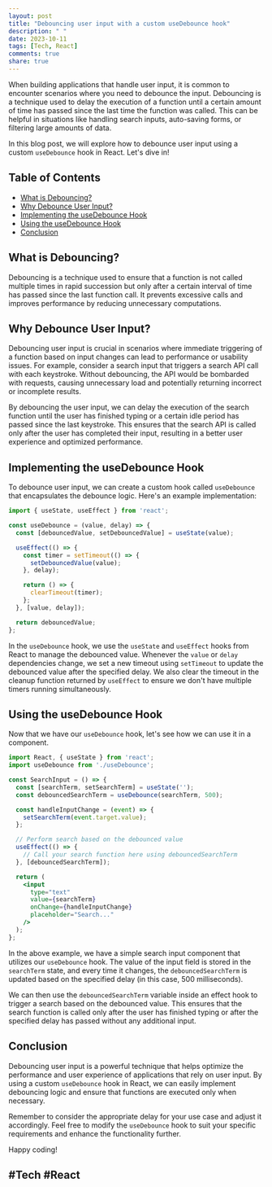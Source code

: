 ```yaml
---
layout: post
title: "Debouncing user input with a custom useDebounce hook"
description: " "
date: 2023-10-11
tags: [Tech, React]
comments: true
share: true
---
```


When building applications that handle user input, it is common to encounter scenarios where you need to debounce the input. Debouncing is a technique used to delay the execution of a function until a certain amount of time has passed since the last time the function was called. This can be helpful in situations like handling search inputs, auto-saving forms, or filtering large amounts of data.

In this blog post, we will explore how to debounce user input using a custom `useDebounce` hook in React. Let's dive in!

## Table of Contents
- [What is Debouncing?](#what-is-debouncing)
- [Why Debounce User Input?](#why-debounce-user-input)
- [Implementing the useDebounce Hook](#implementing-the-usedebounce-hook)
- [Using the useDebounce Hook](#using-the-usedebounce-hook)
- [Conclusion](#conclusion)

## What is Debouncing?
Debouncing is a technique used to ensure that a function is not called multiple times in rapid succession but only after a certain interval of time has passed since the last function call. It prevents excessive calls and improves performance by reducing unnecessary computations.

## Why Debounce User Input?
Debouncing user input is crucial in scenarios where immediate triggering of a function based on input changes can lead to performance or usability issues. For example, consider a search input that triggers a search API call with each keystroke. Without debouncing, the API would be bombarded with requests, causing unnecessary load and potentially returning incorrect or incomplete results.

By debouncing the user input, we can delay the execution of the search function until the user has finished typing or a certain idle period has passed since the last keystroke. This ensures that the search API is called only after the user has completed their input, resulting in a better user experience and optimized performance.

## Implementing the useDebounce Hook
To debounce user input, we can create a custom hook called `useDebounce` that encapsulates the debounce logic. Here's an example implementation:

```jsx
import { useState, useEffect } from 'react';

const useDebounce = (value, delay) => {
  const [debouncedValue, setDebouncedValue] = useState(value);

  useEffect(() => {
    const timer = setTimeout(() => {
      setDebouncedValue(value);
    }, delay);

    return () => {
      clearTimeout(timer);
    };
  }, [value, delay]);

  return debouncedValue;
};
```

In the `useDebounce` hook, we use the `useState` and `useEffect` hooks from React to manage the debounced value. Whenever the `value` or `delay` dependencies change, we set a new timeout using `setTimeout` to update the debounced value after the specified delay. We also clear the timeout in the cleanup function returned by `useEffect` to ensure we don't have multiple timers running simultaneously.

## Using the useDebounce Hook
Now that we have our `useDebounce` hook, let's see how we can use it in a component.

```jsx
import React, { useState } from 'react';
import useDebounce from './useDebounce';

const SearchInput = () => {
  const [searchTerm, setSearchTerm] = useState('');
  const debouncedSearchTerm = useDebounce(searchTerm, 500);

  const handleInputChange = (event) => {
    setSearchTerm(event.target.value);
  };

  // Perform search based on the debounced value
  useEffect(() => {
    // Call your search function here using debouncedSearchTerm
  }, [debouncedSearchTerm]);

  return (
    <input
      type="text"
      value={searchTerm}
      onChange={handleInputChange}
      placeholder="Search..."
    />
  );
};
```

In the above example, we have a simple search input component that utilizes our `useDebounce` hook. The value of the input field is stored in the `searchTerm` state, and every time it changes, the `debouncedSearchTerm` is updated based on the specified delay (in this case, 500 milliseconds).

We can then use the `debouncedSearchTerm` variable inside an effect hook to trigger a search based on the debounced value. This ensures that the search function is called only after the user has finished typing or after the specified delay has passed without any additional input.

## Conclusion
Debouncing user input is a powerful technique that helps optimize the performance and user experience of applications that rely on user input. By using a custom `useDebounce` hook in React, we can easily implement debouncing logic and ensure that functions are executed only when necessary.

Remember to consider the appropriate delay for your use case and adjust it accordingly. Feel free to modify the `useDebounce` hook to suit your specific requirements and enhance the functionality further.

Happy coding!

## #Tech #React